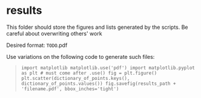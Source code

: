 # results
This folder should store the figures and lists generated by the scripts. Be careful about overwriting others' work

Desired format:
`TODO`.pdf

Use variations on the following code to generate such files:

>`import matplotlib
matplotlib.use('pdf')
import matplotlib.pyplot as plt # must come after .use()
fig = plt.figure()
plt.scatter(dictionary_of_points.keys(), dictionary_of_points.values())
fig.savefig(results_path + 'filename.pdf', bbox_inches='tight')`


